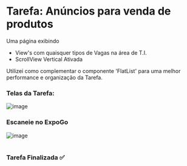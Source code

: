 # Tarefa: Anúncios para venda de produtos

Uma página exibindo
  - View's com quaisquer tipos de Vagas na área de T.I.
  - ScrollView Vertical Ativada

Utilizei como complementar o componente 'FlatList' para uma melhor performance e organização da Tarefa.

<h3>Telas da Tarefa:</h3>

![image](https://user-images.githubusercontent.com/51220926/229389042-76704d8c-40c7-4f3e-aa47-08d4da1c98b7.png)

<h3>Escaneie no ExpoGo</h3>

![image](https://user-images.githubusercontent.com/51220926/229389320-c9cb0981-3534-4066-8d9b-273caca613dc.png)

#
<h3>Tarefa Finalizada ✅</h3>


